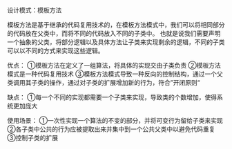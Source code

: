 设计模式：模板方法

模板方法是基于继承的代码复用技术的，在模板方法模式中，我们可以将相同部分的代码放在父类中，而将不同的代码放入不同的子类中。
也就是说我们需要声明一个抽象的父类，将部分逻辑以及具体方法让子类来实现剩余的逻辑，不同的子类可以以不同的方式来实现这些逻辑。

优点：
    ①模板方法在定义了一组算法，将具体的实现交由子类负责
    ②模板方法模式是一种代码复用技术
    ③模板方法模式导致一种反向的控制结构，通过一个父类调用其子类的操作，通过对子类的扩展增加新的行为，符合”开闭原则“

缺点：
    ①每一个不同的实现都需要一个子类来实现，导致类的个数增加，使得系统更加庞大

使用场景：
    ①一次性实现一个算法的不变的部分，并将可变行为留给子类来实现
    ②各子类中公共的行为应被提取出来并集中到一个公共父类中以避免代码重复
    ③控制子类的扩展

